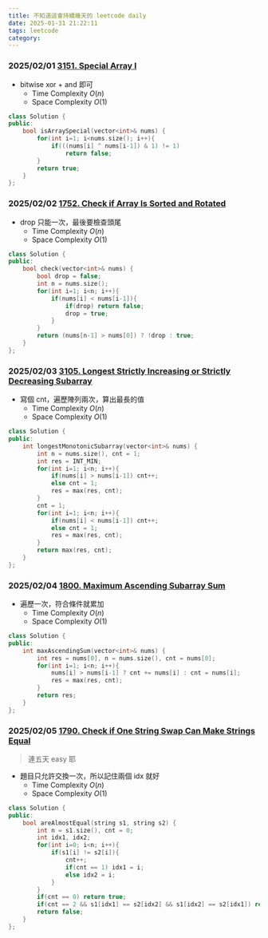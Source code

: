 ```yaml
---
title: 不知道這會持續幾天的 leetcode daily
date: 2025-01-31 21:22:11
tags: leetcode
category:
---
```


### 2025/02/01 [3151. Special Array I](https://leetcode.com/problems/special-array-i/description/?envType=daily-question&envId=2025-02-01)

- bitwise xor + and 即可
  - Time Complexity $O(n)$
  - Space Complexity $O(1)$

```cpp
class Solution {
public:
    bool isArraySpecial(vector<int>& nums) {
        for(int i=1; i<nums.size(); i++){
            if(((nums[i] ^ nums[i-1]) & 1) != 1)
                return false;
        }
        return true;
    }
};
```

### 2025/02/02 [1752. Check if Array Is Sorted and Rotated](https://leetcode.com/problems/check-if-array-is-sorted-and-rotated/description/?envType=daily-question&envId=2025-02-02)

- drop 只能一次，最後要檢查頭尾
  - Time Complexity $O(n)$
  - Space Complexity $O(1)$

```cpp
class Solution {
public:
    bool check(vector<int>& nums) {
        bool drop = false;
        int n = nums.size();
        for(int i=1; i<n; i++){
            if(nums[i] < nums[i-1]){
                if(drop) return false;
                drop = true;
            }
        }
        return (nums[n-1] > nums[0]) ? !drop : true;
    }
};
```

### 2025/02/03 [3105. Longest Strictly Increasing or Strictly Decreasing Subarray](https://leetcode.com/problems/longest-strictly-increasing-or-strictly-decreasing-subarray/description/?envType=daily-question&envId=2025-02-03)

- 寫個 cnt，遍歷陣列兩次，算出最長的值
  - Time Complexity $O(n)$
  - Space Complexity $O(1)$

```cpp
class Solution {
public:
    int longestMonotonicSubarray(vector<int>& nums) {
        int n = nums.size(), cnt = 1;
        int res = INT_MIN;
        for(int i=1; i<n; i++){
            if(nums[i] > nums[i-1]) cnt++;
            else cnt = 1;
            res = max(res, cnt);
        }
        cnt = 1;
        for(int i=1; i<n; i++){
            if(nums[i] < nums[i-1]) cnt++;
            else cnt = 1;
            res = max(res, cnt);
        }
        return max(res, cnt);
    }
};
```

### 2025/02/04 [1800. Maximum Ascending Subarray Sum](https://leetcode.com/problems/maximum-ascending-subarray-sum/description/?envType=daily-question&envId=2025-02-04)

- 遍歷一次，符合條件就累加
  - Time Complexity $O(n)$
  - Space Complexity $O(1)$

```cpp
class Solution {
public:
    int maxAscendingSum(vector<int>& nums) {
        int res = nums[0], n = nums.size(), cnt = nums[0];
        for(int i=1; i<n; i++){
            nums[i] > nums[i-1] ? cnt += nums[i] : cnt = nums[i];
            res = max(res, cnt);
        }
        return res;
    }
};
```

### 2025/02/05 [1790. Check if One String Swap Can Make Strings Equal](https://leetcode.com/problems/check-if-one-string-swap-can-make-strings-equal/description/?envType=daily-question&envId=2025-02-05)

> 連五天 easy 耶

- 題目只允許交換一次，所以記住兩個 idx 就好
  - Time Complexity $O(n)$
  - Space Complexity $O(1)$

```cpp
class Solution {
public:
    bool areAlmostEqual(string s1, string s2) {
        int n = s1.size(), cnt = 0;
        int idx1, idx2;
        for(int i=0; i<n; i++){
            if(s1[i] != s2[i]){
                cnt++;
                if(cnt == 1) idx1 = i;
                else idx2 = i;
            }
        }
        if(cnt == 0) return true;
        if(cnt == 2 && s1[idx1] == s2[idx2] && s1[idx2] == s2[idx1]) return true;
        return false;
    }
};
```
